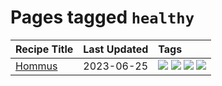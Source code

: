 # Pages tagged `healthy`

|Recipe Title|Last Updated|Tags
|:---|:---|:---|
|[Hommus](../recipes/hommus.md)|2023-06-25|[![](https://img.shields.io/badge/tag-healthy-32613c)](../tags/healthy.md) [![](https://img.shields.io/badge/tag-messy-10cdd6)](../tags/messy.md) [![](https://img.shields.io/badge/tag-protein-659a8f)](../tags/protein.md) [![](https://img.shields.io/badge/tag-tricky-5d33f3)](../tags/tricky.md)|